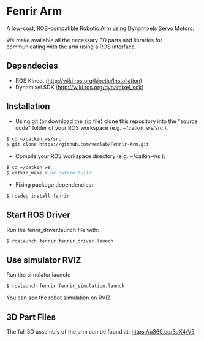 # Fenrir Arm

A low-cost, ROS-compatible Robotic Arm using Dynamixels Servo Motors.

We make available all the necessary 3D parts and libraries for communicating with the arm using a ROS interface.

## Dependecies

-   ROS Kinect (http://wiki.ros.org/kinetic/Installation)
-   Dynamixel SDK (http://wiki.ros.org/dynamixel_sdk)

## Installation

-   Using git (or download the zip file) clone this repository into the "source code" folder of your ROS workspace (e.g. ~/catkin_ws/src ).

```sh
$ cd ~/catkin_ws/src
$ git clone https://github.com/verlab/Fenrir-Arm.git
```

-   Compile your ROS workspace directory (e.g. ~/catkin-ws ):

```sh
$ cd ~/catkin_ws
$ catkin_make # or catkin build
```

-   Fixing package dependencies:

```sh
$ rosdep install fenrir
```

## Start ROS Driver

Run the fenrir_driver.launch file with:

```sh
$ roslaunch fenrir fenrir_driver.launch
```

## Use simulator RVIZ

Run the simulator launch:

```sh
$ roslaunch fenrir fenrir_simulation.launch
```

You can see the robot simulation on RVIZ.

## 3D Part Files

The full 3D assembly of the arm can be found at: https://a360.co/3aX4rV5
